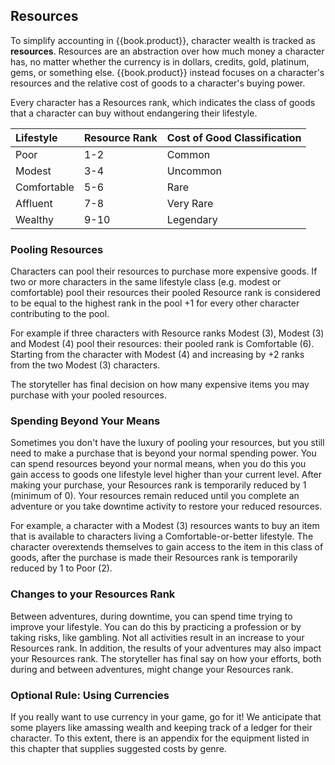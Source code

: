 ## Resources
To simplify accounting in {{book.product}}, character wealth is tracked as
**resources**. Resources are an abstraction over how much money a character has,
no matter whether the currency is in dollars, credits, gold, platinum, gems, or
something else. {{book.product}} instead focuses on a character's resources and
the relative cost of goods to a character's buying power.

Every character has a Resources rank, which indicates the class of goods that a
character can buy without endangering their lifestyle.

| Lifestyle   | Resource Rank | Cost of Good Classification |
|:------------|:--------------|:----------------------------|
| Poor        | 1-2           | Common                      |
| Modest      | 3-4           | Uncommon                    |
| Comfortable | 5-6           | Rare                        |
| Affluent    | 7-8           | Very Rare                   |
| Wealthy     | 9-10          | Legendary                   |

### Pooling Resources
Characters can pool their resources to purchase more expensive goods. If two or
more characters in the same lifestyle class (e.g. modest or comfortable) pool
their resources their pooled Resource rank is considered to be equal to the
highest rank in the pool +1 for every other character contributing to the pool.

For example if three characters with Resource ranks Modest (3), Modest (3) and
Modest (4) pool their resources: their pooled rank is Comfortable (6). Starting
from the character with Modest (4) and increasing by +2 ranks from the two
Modest (3) characters.

The storyteller has final decision on how many expensive items you may purchase
with your pooled resources.

### Spending Beyond Your Means
Sometimes you don't have the luxury of pooling your resources, but you still
need to make a purchase that is beyond your normal spending power. You can spend
resources beyond your normal means, when you do this you gain access to goods
one lifestyle level higher than your current level. After making your purchase,
your Resources rank is temporarily reduced by 1 (minimum of 0). Your resources
remain reduced until you complete an adventure or you take downtime activity to
restore your reduced resources.

For example, a character with a Modest (3) resources wants to buy an item that
is available to characters living a Comfortable-or-better lifestyle. The
character overextends themselves to gain access to the item in this class of
goods, after the purchase is made their Resources rank is temporarily reduced by
1 to Poor (2).

### Changes to your Resources Rank
Between adventures, during downtime, you can spend time trying to improve your
lifestyle. You can do this by practicing a profession or by taking risks, like
gambling. Not all activities result in an increase to your Resources rank. In
addition, the results of your adventures may also impact your Resources rank.
The storyteller has final say on how your efforts, both during and between
adventures, might change your Resources rank.

### Optional Rule: Using Currencies
If you really want to use currency in your game, go for it! We anticipate that
some players like amassing wealth and keeping track of a ledger for their
character. To this extent, there is an appendix for the equipment listed in this
chapter that supplies suggested costs by genre.